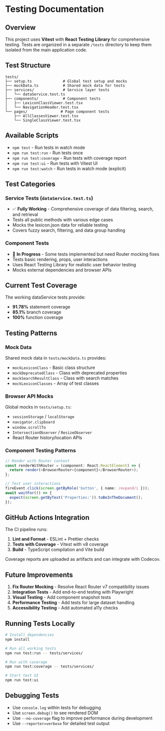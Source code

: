 # Testing Documentation

## Overview

This project uses **Vitest** with **React Testing Library** for comprehensive testing. Tests are organized in a separate `/tests` directory to keep them isolated from the main application code.

## Test Structure

```
tests/
├── setup.ts              # Global test setup and mocks
├── mockData.ts           # Shared mock data for tests
├── services/             # Service layer tests
│   └── dataService.test.ts
├── components/           # Component tests
│   ├── LexiconClassViewer.test.tsx
│   └── NavigationHeader.test.tsx
└── pages/               # Page component tests
    ├── AllClassesViewer.test.tsx
    └── SingleClassViewer.test.tsx
```

## Available Scripts

- `npm test` - Run tests in watch mode
- `npm run test:run` - Run tests once
- `npm run test:coverage` - Run tests with coverage report
- `npm run test:ui` - Run tests with Vitest UI
- `npm run test:watch` - Run tests in watch mode (explicit)

## Test Categories

### Service Tests (`dataService.test.ts`)
- ✅ **Fully Working** - Comprehensive coverage of data filtering, search, and retrieval
- Tests all public methods with various edge cases
- Mocks the lexicon.json data for reliable testing
- Covers fuzzy search, filtering, and data group handling

### Component Tests
- 🔄 **In Progress** - Some tests implemented but need Router mocking fixes
- Tests basic rendering, props, user interactions
- Uses React Testing Library for realistic user behavior testing
- Mocks external dependencies and browser APIs

## Current Test Coverage

The working dataService tests provide:
- **91.78%** statement coverage
- **85.1%** branch coverage  
- **100%** function coverage

## Testing Patterns

### Mock Data
Shared mock data in `tests/mockData.ts` provides:
- `mockLexiconClass` - Basic class structure
- `mockDeprecatedClass` - Class with deprecated properties
- `mockSearchResultClass` - Class with search matches
- `mockLexiconClasses` - Array of test classes

### Browser API Mocks
Global mocks in `tests/setup.ts`:
- `sessionStorage` / `localStorage`
- `navigator.clipboard`
- `window.scrollTo`
- `IntersectionObserver` / `ResizeObserver`
- React Router history/location APIs

### Component Testing Patterns
```typescript
// Render with Router context
const renderWithRouter = (component: React.ReactElement) => {
  return render(<BrowserRouter>{component}</BrowserRouter>);
};

// Test user interactions
fireEvent.click(screen.getByRole('button', { name: /expand/i }));
await waitFor(() => {
  expect(screen.getByText('Properties:')).toBeInTheDocument();
});
```

## GitHub Actions Integration

The CI pipeline runs:
1. **Lint and Format** - ESLint + Prettier checks
2. **Tests with Coverage** - Vitest with v8 coverage
3. **Build** - TypeScript compilation and Vite build

Coverage reports are uploaded as artifacts and can integrate with Codecov.

## Future Improvements

1. **Fix Router Mocking** - Resolve React Router v7 compatibility issues
2. **Integration Tests** - Add end-to-end testing with Playwright
3. **Visual Testing** - Add component snapshot tests
4. **Performance Testing** - Add tests for large dataset handling
5. **Accessibility Testing** - Add automated a11y checks

## Running Tests Locally

```bash
# Install dependencies
npm install

# Run all working tests
npm run test:run -- tests/services/

# Run with coverage
npm run test:coverage -- tests/services/

# Start test UI
npm run test:ui
```

## Debugging Tests

- Use `console.log` within tests for debugging
- Use `screen.debug()` to see rendered DOM
- Use `--no-coverage` flag to improve performance during development
- Use `--reporter=verbose` for detailed test output
